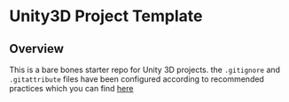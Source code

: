 # Unity3D Project Template

## Overview
This is a bare bones starter repo for Unity 3D projects. the `.gitignore` and `.gitattribute` files have been configured according to recommended practices which you can find [here](http://www.gamasutra.com/blogs/TimPettersen/20161206/286981/The_complete_guide_to_Unity__Git.php)